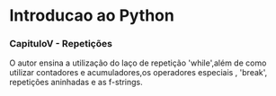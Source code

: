 ﻿# Introducao ao Python

### CapituloV - Repetições
O autor ensina a utilização do laço de repetição 'while',além de como utilizar contadores e acumuladores,os operadores especiais
, 'break', repetições aninhadas e as f-strings.
